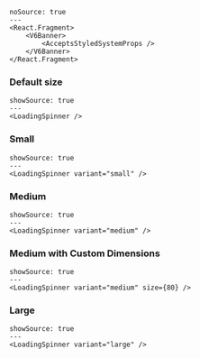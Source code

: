 ```react
noSource: true
---
<React.Fragment>
	<V6Banner>
		<AcceptsStyledSystemProps />
	</V6Banner>
</React.Fragment>
```

### Default size

```react
showSource: true
---
<LoadingSpinner />
```

### Small

```react
showSource: true
---
<LoadingSpinner variant="small" />
```

### Medium

```react
showSource: true
---
<LoadingSpinner variant="medium" />
```

### Medium with Custom Dimensions

```react
showSource: true
---
<LoadingSpinner variant="medium" size={80} />
```

### Large

```react
showSource: true
---
<LoadingSpinner variant="large" />
```
